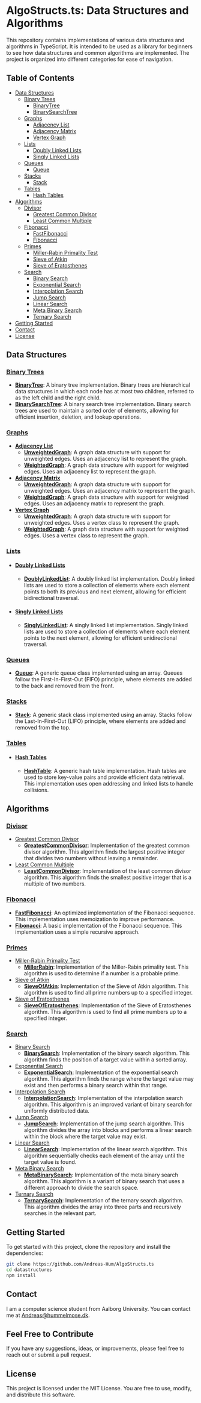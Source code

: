 # AlgoStructs.ts: Data Structures and Algorithms

This repository contains implementations of various data structures and algorithms in TypeScript. It is intended to be used as a library for beginners to see how data structures and common algorithms are implemented. The project is organized into different categories for ease of navigation.

## Table of Contents

- [Data Structures](#data-structures)
  - [Binary Trees](#binary-trees)
    - [BinaryTree](#binarytree)
    - [BinarySearchTree](#binarysearchtree)
  - [Graphs](#graphs)
    - [Adjacency List](#adjacency-list)
    - [Adjacency Matrix](#adjacency-matrix)
    - [Vertex Graph](#vertex-graph)
  - [Lists](#lists)
    - [Doubly Linked Lists](#doubly-linked-lists)
    - [Singly Linked Lists](#singly-linked-lists)
  - [Queues](#queues)
    - [Queue](#queue)
  - [Stacks](#stacks)
    - [Stack](#stack)
  - [Tables](#tables)
    - [Hash Tables](#hash-tables)
- [Algorithms](#algorithms)
  - [Divisor](#divisor)
    - [Greatest Common Divisor](#greatest-common-divisor)
    - [Least Common Multiple](#least-common-multiple)
  - [Fibonacci](#fibonacci)
    - [FastFibonacci](#fastfibonacci)
    - [Fibonacci](#fibonacci-1)
  - [Primes](#primes)
    - [Miller-Rabin Primality Test](#miller-rabin-primality-test)
    - [Sieve of Atkin](#sieve-of-atkin)
    - [Sieve of Eratosthenes](#sieve-of-eratosthenes)
  - [Search](#search)
    - [Binary Search](#binary-search)
    - [Exponential Search](#exponential-search)
    - [Interpolation Search](#interpolation-search)
    - [Jump Search](#jump-search)
    - [Linear Search](#linear-search)
    - [Meta Binary Search](#meta-binary-search)
    - [Ternary Search](#ternary-search)
- [Getting Started](#getting-started)
- [Contact](#contact)
- [License](#license)

## Data Structures

### [Binary Trees](https://en.wikipedia.org/wiki/Binary_search_tree)

- **[BinaryTree](src/DataStructures/BinaryTree.ts)**: A binary tree implementation. Binary trees are hierarchical data structures in which each node has at most two children, referred to as the left child and the right child.
- **[BinarySearchTree](src/DataStructures/BinarySearchTree.ts)**: A binary search tree implementation. Binary search trees are used to maintain a sorted order of elements, allowing for efficient insertion, deletion, and lookup operations.
### [Graphs](https://en.wikipedia.org/wiki/Graph_(abstract_data_type))
- [**Adjacency List**](https://en.wikipedia.org/wiki/Adjacency_list)
  - **[UnweightedGraph](src/DataStructures/Graphs/AdjacencyListGraph/UnweightedGraph.ts)**: A graph data structure with support for unweighted edges. Uses an adjacency list to represent the graph.
  - **[WeightedGraph](src/DataStructures/Graphs/AdjacencyListGraph/WeightedGraph.ts)**: A graph data structure with support for weighted edges. Uses an adjacency list to represent the graph.
- [**Adjacency Matrix**](https://en.wikipedia.org/wiki/Adjacency_matrix)
  - **[UnweightedGraph](src/DataStructures/Graphs/AdjacencyMatrixGraph/UnweightedGraph.ts)**: A graph data structure with support for unweighted edges. Uses an adjacency matrix to represent the graph.
  - **[WeightedGraph](src/DataStructures/Graphs/AdjacencyMatrixGraph/WeightedGraph.ts)**: A graph data structure with support for weighted edges. Uses an adjacency matrix to represent the graph.
- [**Vertex Graph**](https://en.wikipedia.org/wiki/Vertex_(graph_theory))
  - **[UnweightedGraph](src/DataStructures/Graphs/VertexClassGraph/UnweightedGraph.ts)**: A graph data structure with support for unweighted edges. Uses a vertex class to represent the graph.
  - **[WeightedGraph](src/DataStructures/Graphs/VertexClassGraph/WeightedGraph.ts)**: A graph data structure with support for weighted edges. Uses a vertex class to represent the graph.
### [Lists](https://en.wikipedia.org/wiki/List_(abstract_data_type))
- #### [Doubly Linked Lists](https://en.wikipedia.org/wiki/Doubly_linked_list)
  - **[DoublyLinkedList](src/DataStructures/Lists/DoublyLinkedList.ts)**: A doubly linked list implementation. Doubly linked lists are used to store a collection of elements where each element points to both its previous and next element, allowing for efficient bidirectional traversal.
- #### [Singly Linked Lists](https://en.wikipedia.org/wiki/Linked_list)
  - **[SinglyLinkedList](src/DataStructures/Lists/SinglyLinkedList.ts)**: A singly linked list implementation. Singly linked lists are used to store a collection of elements where each element points to the next element, allowing for efficient unidirectional traversal.
###  [Queues](https://en.wikipedia.org/wiki/Queue_(abstract_data_type))
- **[Queue](src/DataStructures/Queues/Queue.ts)**: A generic queue class implemented using an array. Queues follow the First-In-First-Out (FIFO) principle, where elements are added to the back and removed from the front.
### [Stacks](https://en.wikipedia.org/wiki/Stack_(abstract_data_type))
- **[Stack](src/DataStructures/Stacks/Stack.ts)**: A generic stack class implemented using an array. Stacks follow the Last-In-First-Out (LIFO) principle, where elements are added and removed from the top.
### [Tables](https://en.wikipedia.org/wiki/Table_(information))
- #### [Hash Tables](https://en.wikipedia.org/wiki/Hash_table)
  - **[HashTable](src/DataStructures/HashTable.ts)**: A generic hash table implementation. Hash tables are used to store key-value pairs and provide efficient data retrieval. This implementation uses open addressing and linked lists to handle collisions.

## Algorithms

### [Divisor](https://en.wikipedia.org/wiki/Divisor)
- [Greatest Common Divisor](https://en.wikipedia.org/wiki/Greatest_common_divisor)
  - **[GreatestCommonDivisor](src/Algorithms/Divisor/GreatestCommonDivisor.ts)**: Implementation of the greatest common divisor algorithm. This algorithm finds the largest positive integer that divides two numbers without leaving a remainder.
- [Least Common Multiple](https://en.wikipedia.org/wiki/Least_common_multiple)
  - **[LeastCommonDivisor](src/Algorithms/Divisor/LeastCommonDivisor.ts)**: Implementation of the least common divisor algorithm. This algorithm finds the smallest positive integer that is a multiple of two numbers.

### [Fibonacci](https://en.wikipedia.org/wiki/Fibonacci_number)

- **[FastFibonacci](src/Algorithms/Fibonacci/FastFibonacci.ts)**: An optimized implementation of the Fibonacci sequence. This implementation uses memoization to improve performance.
- **[Fibonacci](src/Algorithms/Fibonacci/Fibonacci.ts)**: A basic implementation of the Fibonacci sequence. This implementation uses a simple recursive approach.

### [Primes](https://en.wikipedia.org/wiki/Prime_number)
- [Miller-Rabin Primality Test](https://en.wikipedia.org/wiki/Miller%E2%80%93Rabin_primality_test)
  - **[MillerRabin](src/Algorithms/Primes/MillerRabin.ts)**: Implementation of the Miller-Rabin primality test. This algorithm is used to determine if a number is a probable prime.
- [Sieve of Atkin](https://en.wikipedia.org/wiki/Sieve_of_Atkin)
  - **[SieveOfAtkin](src/Algorithms/Primes/SieveOfAtkin.ts)**: Implementation of the Sieve of Atkin algorithm. This algorithm is used to find all prime numbers up to a specified integer.
- [Sieve of Eratosthenes](https://en.wikipedia.org/wiki/Sieve_of_Eratosthenes)
  - **[SieveOfEratosthenes](src/Algorithms/Primes/SieveOfEratosthenes.ts)**: Implementation of the Sieve of Eratosthenes algorithm. This algorithm is used to find all prime numbers up to a specified integer.

### [Search](https://en.wikipedia.org/wiki/Search_algorithm)
- [Binary Search](https://en.wikipedia.org/wiki/Binary_search_algorithm)
  - **[BinarySearch](src/Algorithms/Search/BinarySearch.ts)**: Implementation of the binary search algorithm. This algorithm finds the position of a target value within a sorted array.
- [Exponential Search](https://en.wikipedia.org/wiki/Exponential_search)
  - **[ExponentialSearch](src/Algorithms/Search/ExponentialSearch.ts)**: Implementation of the exponential search algorithm. This algorithm finds the range where the target value may exist and then performs a binary search within that range.
- [Interpolation Search](https://en.wikipedia.org/wiki/Interpolation_search)
  - **[InterpolationSearch](src/Algorithms/Search/InterpolationSearch.ts)**: Implementation of the interpolation search algorithm. This algorithm is an improved variant of binary search for uniformly distributed data.
- [Jump Search](https://en.wikipedia.org/wiki/Jump_search)
  - **[JumpSearch](src/Algorithms/Search/JumpSearch.ts)**: Implementation of the jump search algorithm. This algorithm divides the array into blocks and performs a linear search within the block where the target value may exist.
- [Linear Search](https://en.wikipedia.org/wiki/Linear_search)
  - **[LinearSearch](src/Algorithms/Search/LinearSearch.ts)**: Implementation of the linear search algorithm. This algorithm sequentially checks each element of the array until the target value is found.
- [Meta Binary Search](https://en.wikipedia.org/wiki/Binary_search_algorithm#Meta_binary_search)
  - **[MetaBinarySearch](src/Algorithms/Search/MetaBinarySearch.ts)**: Implementation of the meta binary search algorithm. This algorithm is a variant of binary search that uses a different approach to divide the search space.
- [Ternary Search](https://en.wikipedia.org/wiki/Ternary_search)
  - **[TernarySearch](src/Algorithms/Search/TernarySearch.ts)**: Implementation of the ternary search algorithm. This algorithm divides the array into three parts and recursively searches in the relevant part.

## Getting Started

To get started with this project, clone the repository and install the dependencies:

```sh
git clone https://github.com/Andreas-Hum/AlgoStructs.ts
cd datastructures
npm install
```

## Contact

I am a computer science student from Aalborg University. You can contact me at [Andreas@hummelmose.dk](mailto:Andreas@hummelmose.dk).

## Feel Free to Contribute

If you have any suggestions, ideas, or improvements, please feel free to reach out or submit a pull request.

## License

This project is licensed under the MIT License. You are free to use, modify, and distribute this software.